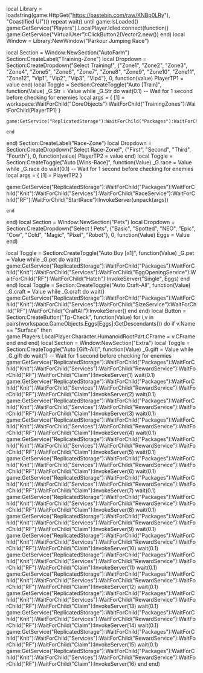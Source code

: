local Library = loadstring(game:HttpGet("https://pastebin.com/raw/KNBp0LRy"), "Coastified UI")()
repeat wait() until game:IsLoaded()
game:GetService("Players").LocalPlayer.Idled:connect(function()
game:GetService("VirtualUser"):ClickButton2(Vector2.new())
end)
local Window = Library:NewWindow("Parkour Jumping Race")

local Section = Window:NewSection("AutoFarm")
Section:CreateLabel("Training-Zone")
local Dropdown = Section:CreateDropdown("Select Training!", {"Zone1", "Zone2", "Zone3", "Zone4", "Zone5", "Zone6", "Zone7", "Zone8", "Zone9", "Zone10", "Zone11", "Zone12", "Vip1", "Vip2", "Vip3", "Vip4"}, 0, function(value)
    PlayerTP1 = value
end)
local Toggle = Section:CreateToggle("Auto [Train]", function(Value)
_G.Str = Value
while _G.Str do
wait(0.1)  -- Wait for 1 second before checking for enemies
    local args = {
        [1] = workspace:WaitForChild("CoreObjects"):WaitForChild("TrainingZones"):WaitForChild(PlayerTP1)
    }
    
    game:GetService("ReplicatedStorage"):WaitForChild("Packages"):WaitForChild("Knit"):WaitForChild("Services"):WaitForChild("TrainService"):WaitForChild("RF"):WaitForChild("Lift"):InvokeServer(unpack(args))
    
    end
end)
Section:CreateLabel("Race-Zone")
local Dropdown = Section:CreateDropdown("Select Race-Zone!", {"First", "Second", "Third", "Fourth"}, 0, function(value)
    PlayerTP2 = value
end)
local Toggle = Section:CreateToggle("Auto [Wins-Race]", function(Value)
_G.race = Value
while _G.race do
wait(0.1)  -- Wait for 1 second before checking for enemies
local args = {
    [1] = PlayerTP2
}

game:GetService("ReplicatedStorage"):WaitForChild("Packages"):WaitForChild("Knit"):WaitForChild("Services"):WaitForChild("RaceService"):WaitForChild("RF"):WaitForChild("StartRace"):InvokeServer(unpack(args))

    end
end)
local Section = Window:NewSection("Pets")
local Dropdown = Section:CreateDropdown("Select ! Pets", {"Basic", "Spotted", "NEO", "Epic", "Cow", "Cold", "Magic", "Pixel", "Robot"}, 0, function(Value)
  Eggs = Value
end)

local Toggle = Section:CreateToggle("Auto Buy [x1]", function(Value)
  _G.pet = Value
while _G.pet do wait()
    game:GetService("ReplicatedStorage"):WaitForChild("Packages"):WaitForChild("Knit"):WaitForChild("Services"):WaitForChild("EggOpeningService"):WaitForChild("RF"):WaitForChild("Hatch"):InvokeServer("Single", Eggs)
end
end)
local Toggle = Section:CreateToggle("Auto Craft-All", function(Value)
  _G.craft = Value
while _G.craft do wait()
    game:GetService("ReplicatedStorage"):WaitForChild("Packages"):WaitForChild("Knit"):WaitForChild("Services"):WaitForChild("SizeService"):WaitForChild("RF"):WaitForChild("CraftAll"):InvokeServer()
end
end)
local Button = Section:CreateButton("Tp-Check", function(Value)
    for i,v in pairs(workspace.GameObjects.Eggs[Eggs]:GetDescendants()) do
if v.Name == "Surface" then
game.Players.LocalPlayer.Character.HumanoidRootPart.CFrame = v.CFrame
end
end
end)
local Section = Window:NewSection("Extra")
local Toggle = Section:CreateToggle("Auto [Gift-All]", function(Value)
_G.gift = Value
while _G.gift do
wait(1)  -- Wait for 1 second before checking for enemies
game:GetService("ReplicatedStorage"):WaitForChild("Packages"):WaitForChild("Knit"):WaitForChild("Services"):WaitForChild("RewardService"):WaitForChild("RF"):WaitForChild("Claim"):InvokeServer(1)
wait(0.1)
game:GetService("ReplicatedStorage"):WaitForChild("Packages"):WaitForChild("Knit"):WaitForChild("Services"):WaitForChild("RewardService"):WaitForChild("RF"):WaitForChild("Claim"):InvokeServer(2)
wait(0.1)
game:GetService("ReplicatedStorage"):WaitForChild("Packages"):WaitForChild("Knit"):WaitForChild("Services"):WaitForChild("RewardService"):WaitForChild("RF"):WaitForChild("Claim"):InvokeServer(3)
wait(0.1)
game:GetService("ReplicatedStorage"):WaitForChild("Packages"):WaitForChild("Knit"):WaitForChild("Services"):WaitForChild("RewardService"):WaitForChild("RF"):WaitForChild("Claim"):InvokeServer(4)
wait(0.1)
game:GetService("ReplicatedStorage"):WaitForChild("Packages"):WaitForChild("Knit"):WaitForChild("Services"):WaitForChild("RewardService"):WaitForChild("RF"):WaitForChild("Claim"):InvokeServer(5)
wait(0.1)
game:GetService("ReplicatedStorage"):WaitForChild("Packages"):WaitForChild("Knit"):WaitForChild("Services"):WaitForChild("RewardService"):WaitForChild("RF"):WaitForChild("Claim"):InvokeServer(6)
wait(0.1)
game:GetService("ReplicatedStorage"):WaitForChild("Packages"):WaitForChild("Knit"):WaitForChild("Services"):WaitForChild("RewardService"):WaitForChild("RF"):WaitForChild("Claim"):InvokeServer(7)
wait(0.1)
game:GetService("ReplicatedStorage"):WaitForChild("Packages"):WaitForChild("Knit"):WaitForChild("Services"):WaitForChild("RewardService"):WaitForChild("RF"):WaitForChild("Claim"):InvokeServer(8)
wait(0.1)
game:GetService("ReplicatedStorage"):WaitForChild("Packages"):WaitForChild("Knit"):WaitForChild("Services"):WaitForChild("RewardService"):WaitForChild("RF"):WaitForChild("Claim"):InvokeServer(9)
wait(0.1)
game:GetService("ReplicatedStorage"):WaitForChild("Packages"):WaitForChild("Knit"):WaitForChild("Services"):WaitForChild("RewardService"):WaitForChild("RF"):WaitForChild("Claim"):InvokeServer(10)
wait(0.1)
game:GetService("ReplicatedStorage"):WaitForChild("Packages"):WaitForChild("Knit"):WaitForChild("Services"):WaitForChild("RewardService"):WaitForChild("RF"):WaitForChild("Claim"):InvokeServer(11)
wait(0.1)
game:GetService("ReplicatedStorage"):WaitForChild("Packages"):WaitForChild("Knit"):WaitForChild("Services"):WaitForChild("RewardService"):WaitForChild("RF"):WaitForChild("Claim"):InvokeServer(12)
wait(0.1)
game:GetService("ReplicatedStorage"):WaitForChild("Packages"):WaitForChild("Knit"):WaitForChild("Services"):WaitForChild("RewardService"):WaitForChild("RF"):WaitForChild("Claim"):InvokeServer(13)
wait(0.1)
game:GetService("ReplicatedStorage"):WaitForChild("Packages"):WaitForChild("Knit"):WaitForChild("Services"):WaitForChild("RewardService"):WaitForChild("RF"):WaitForChild("Claim"):InvokeServer(14)
wait(0.1)
game:GetService("ReplicatedStorage"):WaitForChild("Packages"):WaitForChild("Knit"):WaitForChild("Services"):WaitForChild("RewardService"):WaitForChild("RF"):WaitForChild("Claim"):InvokeServer(15)
wait(0.1)
game:GetService("ReplicatedStorage"):WaitForChild("Packages"):WaitForChild("Knit"):WaitForChild("Services"):WaitForChild("RewardService"):WaitForChild("RF"):WaitForChild("Claim"):InvokeServer(16)
    end
end)
